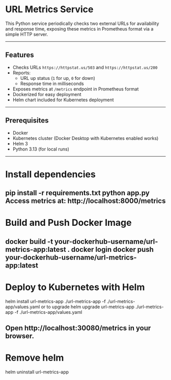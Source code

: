 # URL Metrics Service

This Python service periodically checks two external URLs for availability and response time, exposing these metrics in Prometheus format via a simple HTTP server.

---

## Features

- Checks URLs `https://httpstat.us/503` and `https://httpstat.us/200`
- Reports:
  - URL up status (`1` for up, `0` for down)
  - Response time in milliseconds
- Exposes metrics at `/metrics` endpoint in Prometheus format
- Dockerized for easy deployment
- Helm chart included for Kubernetes deployment

---

## Prerequisites

- Docker
- Kubernetes cluster (Docker Desktop with Kubernetes enabled works)
- Helm 3
- Python 3.13 (for local runs)

---

# Install dependencies

 pip install -r requirements.txt
 python app.py
 Access metrics at: http://localhost:8000/metrics
 ---
# Build and Push Docker Image

 docker build -t your-dockerhub-username/url-metrics-app:latest .
 docker login
 docker push your-dockerhub-username/url-metrics-app:latest
 ---
# Deploy to Kubernetes with Helm
 
helm install url-metrics-app ./url-metrics-app -f ./url-metrics-app/values.yaml
 or to upgrade
helm upgrade url-metrics-app ./url-metrics-app -f ./url-metrics-app/values.yaml

 Open http://localhost:30080/metrics in your browser.
 ---
# Remove helm
 helm uninstall url-metrics-app